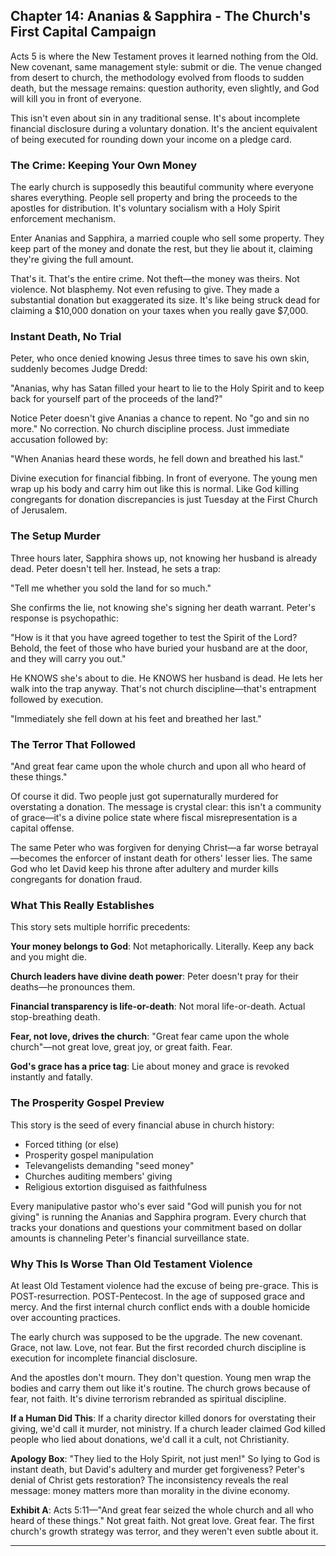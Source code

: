 ## Chapter 14: Ananias & Sapphira - The Church's First Capital Campaign

Acts 5 is where the New Testament proves it learned nothing from the Old. New covenant, same management style: submit or die. The venue changed from desert to church, the methodology evolved from floods to sudden death, but the message remains: question authority, even slightly, and God will kill you in front of everyone.

This isn't even about sin in any traditional sense. It's about incomplete financial disclosure during a voluntary donation. It's the ancient equivalent of being executed for rounding down your income on a pledge card.

### The Crime: Keeping Your Own Money

The early church is supposedly this beautiful community where everyone shares everything. People sell property and bring the proceeds to the apostles for distribution. It's voluntary socialism with a Holy Spirit enforcement mechanism.

Enter Ananias and Sapphira, a married couple who sell some property. They keep part of the money and donate the rest, but they lie about it, claiming they're giving the full amount.

That's it. That's the entire crime. Not theft—the money was theirs. Not violence. Not blasphemy. Not even refusing to give. They made a substantial donation but exaggerated its size. It's like being struck dead for claiming a $10,000 donation on your taxes when you really gave $7,000.

### Instant Death, No Trial

Peter, who once denied knowing Jesus three times to save his own skin, suddenly becomes Judge Dredd:

"Ananias, why has Satan filled your heart to lie to the Holy Spirit and to keep back for yourself part of the proceeds of the land?"

Notice Peter doesn't give Ananias a chance to repent. No "go and sin no more." No correction. No church discipline process. Just immediate accusation followed by:

"When Ananias heard these words, he fell down and breathed his last."

Divine execution for financial fibbing. In front of everyone. The young men wrap up his body and carry him out like this is normal. Like God killing congregants for donation discrepancies is just Tuesday at the First Church of Jerusalem.

### The Setup Murder

Three hours later, Sapphira shows up, not knowing her husband is already dead. Peter doesn't tell her. Instead, he sets a trap:

"Tell me whether you sold the land for so much."

She confirms the lie, not knowing she's signing her death warrant. Peter's response is psychopathic:

"How is it that you have agreed together to test the Spirit of the Lord? Behold, the feet of those who have buried your husband are at the door, and they will carry you out."

He KNOWS she's about to die. He KNOWS her husband is dead. He lets her walk into the trap anyway. That's not church discipline—that's entrapment followed by execution.

"Immediately she fell down at his feet and breathed her last."

### The Terror That Followed

"And great fear came upon the whole church and upon all who heard of these things."

Of course it did. Two people just got supernaturally murdered for overstating a donation. The message is crystal clear: this isn't a community of grace—it's a divine police state where fiscal misrepresentation is a capital offense.

The same Peter who was forgiven for denying Christ—a far worse betrayal—becomes the enforcer of instant death for others' lesser lies. The same God who let David keep his throne after adultery and murder kills congregants for donation fraud.

### What This Really Establishes

This story sets multiple horrific precedents:

**Your money belongs to God**: Not metaphorically. Literally. Keep any back and you might die.

**Church leaders have divine death power**: Peter doesn't pray for their deaths—he pronounces them.

**Financial transparency is life-or-death**: Not moral life-or-death. Actual stop-breathing death.

**Fear, not love, drives the church**: "Great fear came upon the whole church"—not great love, great joy, or great faith. Fear.

**God's grace has a price tag**: Lie about money and grace is revoked instantly and fatally.

### The Prosperity Gospel Preview

This story is the seed of every financial abuse in church history:
- Forced tithing (or else)
- Prosperity gospel manipulation
- Televangelists demanding "seed money"
- Churches auditing members' giving
- Religious extortion disguised as faithfulness

Every manipulative pastor who's ever said "God will punish you for not giving" is running the Ananias and Sapphira program. Every church that tracks your donations and questions your commitment based on dollar amounts is channeling Peter's financial surveillance state.

### Why This Is Worse Than Old Testament Violence

At least Old Testament violence had the excuse of being pre-grace. This is POST-resurrection. POST-Pentecost. In the age of supposed grace and mercy. And the first internal church conflict ends with a double homicide over accounting practices.

The early church was supposed to be the upgrade. The new covenant. Grace, not law. Love, not fear. But the first recorded church discipline is execution for incomplete financial disclosure.

And the apostles don't mourn. They don't question. Young men wrap the bodies and carry them out like it's routine. The church grows because of fear, not faith. It's divine terrorism rebranded as spiritual discipline.

**If a Human Did This**: If a charity director killed donors for overstating their giving, we'd call it murder, not ministry. If a church leader claimed God killed people who lied about donations, we'd call it a cult, not Christianity.

**Apology Box**: "They lied to the Holy Spirit, not just men!"
So lying to God is instant death, but David's adultery and murder get forgiveness? Peter's denial of Christ gets restoration? The inconsistency reveals the real message: money matters more than morality in the divine economy.

**Exhibit A**: Acts 5:11—"And great fear seized the whole church and all who heard of these things." Not great faith. Not great love. Great fear. The first church's growth strategy was terror, and they weren't even subtle about it.

---
